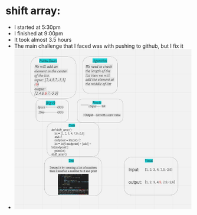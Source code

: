 # shift array:
- I started at 5:30pm
- I finished at 9:00pm
- It took almost 3.5 hours
- The main challenge that I faced was with pushing to github, but I fix it
- ![shift array](img/code-challenge2.jpg)